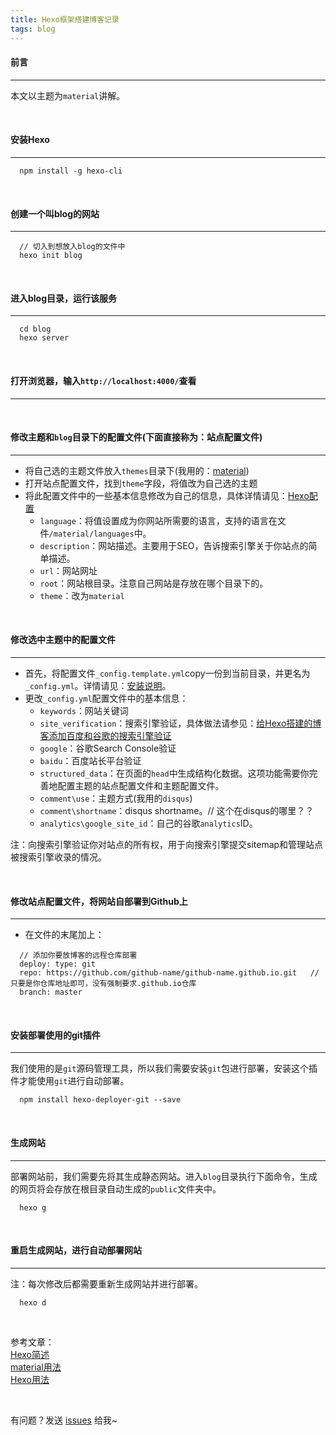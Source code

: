 ```yaml
---
title: Hexo框架搭建博客记录
tags: blog
---
```


#### 前言
---

本文以主题为`material`讲解。

<br>

#### 安装Hexo
---

```
  npm install -g hexo-cli
```

<br>

#### 创建一个叫blog的网站
---

```
  // 切入到想放入blog的文件中
  hexo init blog
```

<br>

#### 进入blog目录，运行该服务
---

```
  cd blog
  hexo server
```

<br>

#### 打开浏览器，输入`http://localhost:4000/`查看
---

<br>

#### 修改主题和`blog`目录下的配置文件(下面直接称为：站点配置文件)
---

* 将自己选的主题文件放入`themes`目录下(我用的：[material](https://material.viosey.com/docs/#/start))
* 打开站点配置文件，找到`theme`字段，将值改为自己选的主题
* 将此配置文件中的一些基本信息修改为自己的信息，具体详情请见：[Hexo配置](https://hexo.io/zh-cn/docs/configuration.html)
  * `language`：将值设置成为你网站所需要的语言，支持的语言在文件`/material/languages`中。
  * `description`：网站描述。主要用于SEO，告诉搜索引擎关于你站点的简单描述。
  * `url`：网站网址
  * `root`：网站根目录。注意自己网站是存放在哪个目录下的。
   * `theme`：改为`material`

<br>

#### 修改选中主题中的配置文件
---


* 首先，将配置文件`_config.template.yml`copy一份到当前目录，并更名为`_config.yml`。详情请见：[安装说明](https://material.viosey.com/docs/#/start)。
* 更改`_config.yml`配置文件中的基本信息：
  * `keywords`：网站关键词
  * `site_verification`：搜索引擎验证，具体做法请参见：[给Hexo搭建的博客添加百度和谷歌的搜索引擎验证](https://www.jianshu.com/p/1ae43e700c45)
  * `google`：谷歌Search Console验证
  * `baidu`：百度站长平台验证
  * `structured_data`：在页面的`head`中生成结构化数据。这项功能需要你完善地配置主题的站点配置文件和主题配置文件。
  * `comment\use`：主题方式(我用的`disqus`)
  * `comment\shortname`：disqus shortname。// 这个在disqus的哪里？？
  * `analytics\google_site_id`：自己的谷歌`analytics`ID。


注：向搜索引擎验证你对站点的所有权，用于向搜索引擎提交sitemap和管理站点被搜索引擎收录的情况。

<br>

#### 修改站点配置文件，将网站自部署到Github上
---

* 在文件的末尾加上：
```
  // 添加你要放博客的远程仓库部署
  deploy: type: git
  repo: https://github.com/github-name/github-name.github.io.git   // 只要是你仓库地址即可，没有强制要求.github.io仓库
  branch: master
```

<br>

#### 安装部署使用的git插件
---

我们使用的是`git`源码管理工具，所以我们需要安装`git`包进行部署，安装这个插件才能使用`git`进行自动部署。

```
  npm install hexo-deployer-git --save
```

<br>

#### 生成网站
---

部署网站前，我们需要先将其生成静态网站。进入`blog`目录执行下面命令，生成的网页将会存放在根目录自动生成的`public`文件夹中。

```
  hexo g
```

<br>

#### 重启生成网站，进行自动部署网站
---

注：每次修改后都需要重新生成网站并进行部署。

```
  hexo d
```

<br>

参考文章：  
[Hexo简述](https://hexo.io/zh-cn/docs/index.html)  
[material用法](https://material.viosey.com/docs/#/start)  
[Hexo用法](https://blog.csdn.net/u012028371/article/details/78666998)

<br>

有问题？发送 [issues](https://syt-honey.github.io/about/) 给我~
